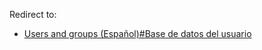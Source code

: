 Redirect to:

*   [Users and groups (Español)#Base de datos del usuario](/index.php/Users_and_groups_(Espa%C3%B1ol)#Base_de_datos_del_usuario "Users and groups (Español)")